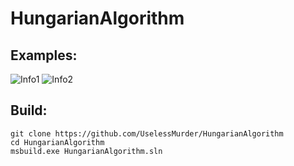# HungarianAlgorithm

## Examples:

   ![Info1](https://pp.userapi.com/c845218/v845218422/7e75f/PFKZoprAFNc.jpg)
   ![Info2](https://pp.userapi.com/c845216/v845216422/818f2/nl1wxJH2rcw.jpg)

## Build:

    git clone https://github.com/UselessMurder/HungarianAlgorithm
    cd HungarianAlgorithm
    msbuild.exe HungarianAlgorithm.sln
    
